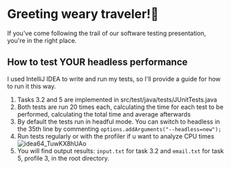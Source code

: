 # Greeting weary traveler!🥵
If you've come following the trail of our software testing presentation, you're in the right place.
## How to test YOUR headless performance
I used IntelliJ IDEA to write and run my tests, so I'll provide a guide for how to run it this way.
1. Tasks 3.2 and 5 are implemented in src/test/java/tests/JUnitTests.java
2. Both tests are run 20 times each, calculating the time for each test to be performed, calculating the total time and average afterwards
3. By default the tests run in headful mode. You can switch to headless in the 35th line by commenting `options.addArguments("--headless=new");`
4. Run tests regularly or with the profiler if u want to analyze CPU times ![idea64_TuwKX8hUAo](https://github.com/user-attachments/assets/dc1d821f-6460-450a-b4ed-52744e2cd984)
5. You will find output results: `input.txt` for task 3.2 and `email.txt` for task 5, profile 3, in the root directory.

